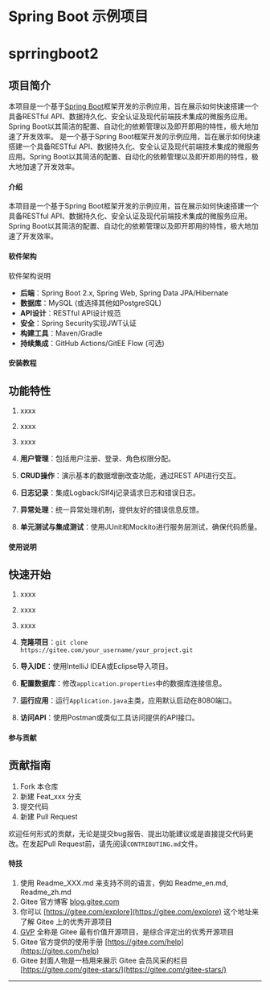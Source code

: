 # Spring Boot 示例项目
# sprringboot2

## 项目简介

本项目是一个基于[Spring Boot](https://spring.io/projects/spring-boot)框架开发的示例应用，旨在展示如何快速搭建一个具备RESTful API、数据持久化、安全认证及现代前端技术集成的微服务应用。Spring Boot以其简洁的配置、自动化的依赖管理以及即开即用的特性，极大地加速了开发效率。
是一个基于Spring Boot框架开发的示例应用，旨在展示如何快速搭建一个具备RESTful API、数据持久化、安全认证及现代前端技术集成的微服务应用。Spring Boot以其简洁的配置、自动化的依赖管理以及即开即用的特性，极大地加速了开发效率。
#### 介绍
本项目是一个基于Spring Boot框架开发的示例应用，旨在展示如何快速搭建一个具备RESTful API、数据持久化、安全认证及现代前端技术集成的微服务应用。Spring Boot以其简洁的配置、自动化的依赖管理以及即开即用的特性，极大地加速了开发效率。

#### 软件架构
软件架构说明

- **后端**：Spring Boot 2.x, Spring Web, Spring Data JPA/Hibernate
- **数据库**：MySQL (或选择其他如PostgreSQL)
- **API设计**：RESTful API设计规范
- **安全**：Spring Security实现JWT认证
- **构建工具**：Maven/Gradle
- **持续集成**：GitHub Actions/GitEE Flow (可选)

#### 安装教程

## 功能特性
1.  xxxx
2.  xxxx
3.  xxxx

1. **用户管理**：包括用户注册、登录、角色权限分配。
2. **CRUD操作**：演示基本的数据增删改查功能，通过REST API进行交互。
3. **日志记录**：集成Logback/Slf4j记录请求日志和错误日志。
4. **异常处理**：统一异常处理机制，提供友好的错误信息反馈。
5. **单元测试与集成测试**：使用JUnit和Mockito进行服务层测试，确保代码质量。
#### 使用说明

## 快速开始
1.  xxxx
2.  xxxx
3.  xxxx

1. **克隆项目**：`git clone https://gitee.com/your_username/your_project.git`
2. **导入IDE**：使用IntelliJ IDEA或Eclipse导入项目。
3. **配置数据库**：修改`application.properties`中的数据库连接信息。
4. **运行应用**：运行`Application.java`主类，应用默认启动在8080端口。
5. **访问API**：使用Postman或类似工具访问提供的API接口。
#### 参与贡献

## 贡献指南
1.  Fork 本仓库
2.  新建 Feat_xxx 分支
3.  提交代码
4.  新建 Pull Request

欢迎任何形式的贡献，无论是提交bug报告、提出功能建议或是直接提交代码更改。在发起Pull Request前，请先阅读`CONTRIBUTING.md`文件。

#### 特技

1.  使用 Readme\_XXX.md 来支持不同的语言，例如 Readme\_en.md, Readme\_zh.md
2.  Gitee 官方博客 [blog.gitee.com](https://blog.gitee.com)
3.  你可以 [https://gitee.com/explore](https://gitee.com/explore) 这个地址来了解 Gitee 上的优秀开源项目
4.  [GVP](https://gitee.com/gvp) 全称是 Gitee 最有价值开源项目，是综合评定出的优秀开源项目
5.  Gitee 官方提供的使用手册 [https://gitee.com/help](https://gitee.com/help)
6.  Gitee 封面人物是一档用来展示 Gitee 会员风采的栏目 [https://gitee.com/gitee-stars/](https://gitee.com/gitee-stars/)

---